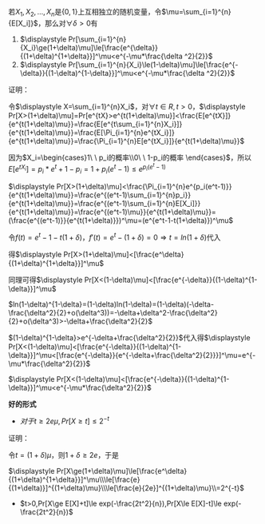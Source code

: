 若$X_1, X_2, ...,X_n$是$\{0,1\}$上互相独立的随机变量，令$\mu=\sum_{i=1}^{n}{E[X_i]}$，那么对$\forall \delta>0$有

1. $\displaystyle Pr[\sum_{i=1}^{n}{X_i}\ge(1+\delta)\mu]\le[\frac{e^{\delta}}{(1+\delta)^{1+\delta}}]^\mu<e^{-\mu*\frac{\delta ^2}{2}}$
2. $\displaystyle Pr[\sum_{i=1}^{n}{X_i}\le(1-\delta)\mu]\le[\frac{e^{-\delta}}{(1-\delta)^{1-\delta}}]^\mu<e^{-\mu*\frac{\delta ^2}{2}}$



证明：

令$\displaystyle X=\sum_{i=1}^{n}X_i$，对$\forall t \in R, t > 0$，$\displaystyle Pr[X>(1+\delta)\mu]=Pr[e^{tX}>e^{t(1+\delta)\mu}]<\frac{E[e^{tX}]}{e^{t(1+\delta)\mu}}=\frac{E[e^{t\sum_{i=1}^{n}X_i}]}{e^{t(1+\delta)\mu}}=\frac{E[\Pi_{i=1}^{n}e^{tX_i}]}{e^{t(1+\delta)\mu}}=\frac{\Pi_{i=1}^{n}E[e^{tX_i}]}{e^{t(1+\delta)\mu}}$

因为$X_i=\begin{cases}1\ \ p_i的概率\\0\ \ 1-p_i的概率 \end{cases}$，所以$E[e^{tX_i}]=p_i*e^t+1-p_i=1+p_i(e^t-1)\le e^{p_i(e^t-1)}$

$\displaystyle Pr[X>(1+\delta)\mu]<\frac{\Pi_{i=1}^{n}e^{p_i(e^t-1)}}{e^{t(1+\delta)\mu}}=\frac{e^{(e^t-1)\sum_{i=1}^{n}p_i}}{e^{t(1+\delta)\mu}}=\frac{e^{(e^t-1)\sum_{i=1}^{n}E[X_i]}}{e^{t(1+\delta)\mu}}=\frac{e^{(e^t-1)\mu}}{e^{t(1+\delta)\mu}}=(\frac{e^{(e^t-1)}}{e^{t(1+\delta)}})^\mu=(e^{e^t-1-t(1+\delta)})^\mu$

令$f(t)=e^t-1-t(1+\delta)$，$f'(t)=e^t-(1+\delta)=0 \Rightarrow t=ln(1+\delta)$代入

得$\displaystyle Pr[X>(1+\delta)\mu]<[\frac{e^\delta}{(1+\delta)^{1+\delta}}]^\mu$



同理可得$\displaystyle Pr[X<(1-\delta)\mu]<[\frac{e^{-\delta}}{(1-\delta)^{1-\delta}}]^\mu$

$ln(1-\delta)^{1-\delta}=(1-\delta)ln(1-\delta)=(1-\delta)(-\delta-\frac{\delta^2}{2}+o(\delta^3))=-\delta+\delta^2-\frac{\delta^2}{2}+o(\delta^3)>-\delta+\frac{\delta^2}{2}$

$(1-\delta)^{1-\delta}>e^{-\delta+\frac{\delta^2}{2}}$代入得$\displaystyle Pr[X<(1-\delta)\mu]<[\frac{e^{-\delta}}{(1-\delta)^{1-\delta}}]^\mu<[\frac{e^{-\delta}}{e^{-\delta+\frac{\delta^2}{2}}}]^\mu=e^{-\mu*\frac{\delta^2}{2}}$

$\displaystyle Pr[X<(1-\delta)\mu]<[\frac{e^{-\delta}}{(1-\delta)^{1-\delta}}]^\mu<e^{-\mu*\frac{\delta^2}{2}}$



**好的形式**

- $对于t\ge 2e\mu,Pr[X\ge t]\le2^{-t}$

证明：

令$t=(1+\delta)\mu$，则$1+\delta\ge 2e$，于是

$\displaystyle Pr[X\ge(1+\delta)\mu]\le[\frac{e^\delta}{(1+\delta)^{1+\delta}}]^\mu\\\le[\frac{e}{(1+\delta)}]^{(1+\delta)\mu}\\\le[\frac{e}{2e}]^{(1+\delta)\mu}\\=2^{-t}$



- $t>0,Pr[X\ge E[X]+t]\le exp(-\frac{2t^2}{n}),Pr[X\le E[X]-t]\le exp(-\frac{2t^2}{n})$

